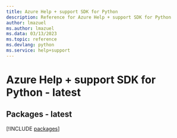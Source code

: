 ```yaml
---
title: Azure Help + support SDK for Python
description: Reference for Azure Help + support SDK for Python
author: lmazuel
ms.author: lmazuel
ms.data: 03/13/2023
ms.topic: reference
ms.devlang: python
ms.service: help+support
---
```

# Azure Help + support SDK for Python - latest
## Packages - latest
[!INCLUDE [packages](help-+-support-index.md)]